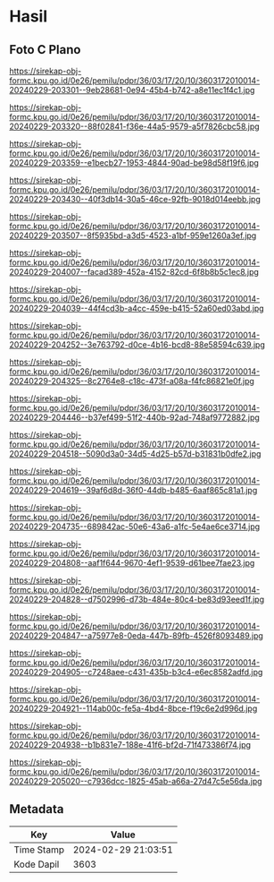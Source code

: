 # Hasil

## Foto C Plano

https://sirekap-obj-formc.kpu.go.id/0e26/pemilu/pdpr/36/03/17/20/10/3603172010014-20240229-203301--9eb28681-0e94-45b4-b742-a8e11ec1f4c1.jpg

https://sirekap-obj-formc.kpu.go.id/0e26/pemilu/pdpr/36/03/17/20/10/3603172010014-20240229-203320--88f02841-f36e-44a5-9579-a5f7826cbc58.jpg

https://sirekap-obj-formc.kpu.go.id/0e26/pemilu/pdpr/36/03/17/20/10/3603172010014-20240229-203359--e1becb27-1953-4844-90ad-be98d58f19f6.jpg

https://sirekap-obj-formc.kpu.go.id/0e26/pemilu/pdpr/36/03/17/20/10/3603172010014-20240229-203430--40f3db14-30a5-46ce-92fb-9018d014eebb.jpg

https://sirekap-obj-formc.kpu.go.id/0e26/pemilu/pdpr/36/03/17/20/10/3603172010014-20240229-203507--8f5935bd-a3d5-4523-a1bf-959e1260a3ef.jpg

https://sirekap-obj-formc.kpu.go.id/0e26/pemilu/pdpr/36/03/17/20/10/3603172010014-20240229-204007--facad389-452a-4152-82cd-6f8b8b5c1ec8.jpg

https://sirekap-obj-formc.kpu.go.id/0e26/pemilu/pdpr/36/03/17/20/10/3603172010014-20240229-204039--44f4cd3b-a4cc-459e-b415-52a60ed03abd.jpg

https://sirekap-obj-formc.kpu.go.id/0e26/pemilu/pdpr/36/03/17/20/10/3603172010014-20240229-204252--3e763792-d0ce-4b16-bcd8-88e58594c639.jpg

https://sirekap-obj-formc.kpu.go.id/0e26/pemilu/pdpr/36/03/17/20/10/3603172010014-20240229-204325--8c2764e8-c18c-473f-a08a-f4fc86821e0f.jpg

https://sirekap-obj-formc.kpu.go.id/0e26/pemilu/pdpr/36/03/17/20/10/3603172010014-20240229-204446--b37ef499-51f2-440b-92ad-748af9772882.jpg

https://sirekap-obj-formc.kpu.go.id/0e26/pemilu/pdpr/36/03/17/20/10/3603172010014-20240229-204518--5090d3a0-34d5-4d25-b57d-b31831b0dfe2.jpg

https://sirekap-obj-formc.kpu.go.id/0e26/pemilu/pdpr/36/03/17/20/10/3603172010014-20240229-204619--39af6d8d-36f0-44db-b485-6aaf865c81a1.jpg

https://sirekap-obj-formc.kpu.go.id/0e26/pemilu/pdpr/36/03/17/20/10/3603172010014-20240229-204735--689842ac-50e6-43a6-a1fc-5e4ae6ce3714.jpg

https://sirekap-obj-formc.kpu.go.id/0e26/pemilu/pdpr/36/03/17/20/10/3603172010014-20240229-204808--aaf1f644-9670-4ef1-9539-d61bee7fae23.jpg

https://sirekap-obj-formc.kpu.go.id/0e26/pemilu/pdpr/36/03/17/20/10/3603172010014-20240229-204828--d7502996-d73b-484e-80c4-be83d93eed1f.jpg

https://sirekap-obj-formc.kpu.go.id/0e26/pemilu/pdpr/36/03/17/20/10/3603172010014-20240229-204847--a75977e8-0eda-447b-89fb-4526f8093489.jpg

https://sirekap-obj-formc.kpu.go.id/0e26/pemilu/pdpr/36/03/17/20/10/3603172010014-20240229-204905--c7248aee-c431-435b-b3c4-e6ec8582adfd.jpg

https://sirekap-obj-formc.kpu.go.id/0e26/pemilu/pdpr/36/03/17/20/10/3603172010014-20240229-204921--114ab00c-fe5a-4bd4-8bce-f19c6e2d996d.jpg

https://sirekap-obj-formc.kpu.go.id/0e26/pemilu/pdpr/36/03/17/20/10/3603172010014-20240229-204938--b1b831e7-188e-41f6-bf2d-71f473386f74.jpg

https://sirekap-obj-formc.kpu.go.id/0e26/pemilu/pdpr/36/03/17/20/10/3603172010014-20240229-205020--c7936dcc-1825-45ab-a66a-27d47c5e56da.jpg


## Metadata

| Key        | Value               |
| ---------- | ------------------- |
| Time Stamp | 2024-02-29 21:03:51 |
| Kode Dapil | 3603                |



